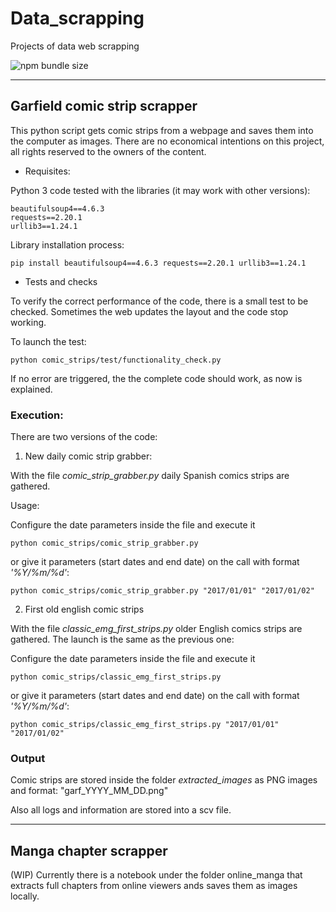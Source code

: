 # Data_scrapping
Projects of data web scrapping


![npm bundle size](https://img.shields.io/badge/python-3.9.0-success?logo=python)
***

## Garfield comic strip scrapper


This python script gets comic strips from a webpage and saves them into the computer as images.
There are no economical intentions on this project, all rights reserved to the owners of the content.


- Requisites:

Python 3 code tested with the libraries (it may work with other versions):
```
beautifulsoup4==4.6.3
requests==2.20.1
urllib3==1.24.1
```
Library installation process:
```
pip install beautifulsoup4==4.6.3 requests==2.20.1 urllib3==1.24.1
```

- Tests and checks

To verify the correct performance of the code, there is a small test to be checked. Sometimes the web updates the layout and the code stop working.

To launch the test:

```
python comic_strips/test/functionality_check.py
```

If no error are triggered, the the complete code should work, as now is explained.


### Execution:

There are two versions of the code:

1. New daily comic strip grabber:

With the file *comic_strip_grabber.py* daily Spanish comics strips are gathered.

Usage:

Configure the date parameters inside the file  and execute it
```
python comic_strips/comic_strip_grabber.py
```
or give it parameters (start dates and end date) on the call with format *'%Y/%m/%d'*:
```
python comic_strips/comic_strip_grabber.py "2017/01/01" "2017/01/02"
```

2. First old english comic strips

With the file *classic_emg_first_strips.py* older English comics strips are gathered. 
The launch is the same as the previous one:

Configure the date parameters inside the file and execute it
```
python comic_strips/classic_emg_first_strips.py
```
or give it parameters (start dates and end date) on the call with format *'%Y/%m/%d'*:
```
python comic_strips/classic_emg_first_strips.py "2017/01/01" "2017/01/02"
```

### Output

Comic strips are stored inside the folder *extracted_images* as PNG images and format: 
"garf_YYYY_MM_DD.png"

Also all logs and information are stored into a scv file.


***

## Manga chapter scrapper

(WIP) Currently there is a notebook under the folder online_manga that extracts full chapters from online viewers ands saves them as images locally.